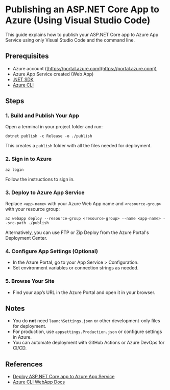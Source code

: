 # Publishing an ASP.NET Core App to Azure (Using Visual Studio Code)

This guide explains how to publish your ASP.NET Core app to Azure App Service using only Visual Studio Code and the command line.

## Prerequisites
- Azure account ([https://portal.azure.com](https://portal.azure.com))
- Azure App Service created (Web App)
- [.NET SDK](https://dotnet.microsoft.com/download)
- [Azure CLI](https://docs.microsoft.com/en-us/cli/azure/install-azure-cli)

## Steps

### 1. Build and Publish Your App
Open a terminal in your project folder and run:

```
dotnet publish -c Release -o ./publish
```
This creates a `publish` folder with all the files needed for deployment.

### 2. Sign in to Azure
```
az login
```
Follow the instructions to sign in.

### 3. Deploy to Azure App Service
Replace `<app-name>` with your Azure Web App name and `<resource-group>` with your resource group:

```
az webapp deploy --resource-group <resource-group> --name <app-name> --src-path ./publish
```

Alternatively, you can use FTP or Zip Deploy from the Azure Portal's Deployment Center.

### 4. Configure App Settings (Optional)
- In the Azure Portal, go to your App Service > Configuration.
- Set environment variables or connection strings as needed.

### 5. Browse Your Site
- Find your app’s URL in the Azure Portal and open it in your browser.

## Notes
- You do **not** need `launchSettings.json` or other development-only files for deployment.
- For production, use `appsettings.Production.json` or configure settings in Azure.
- You can automate deployment with GitHub Actions or Azure DevOps for CI/CD.

## References
- [Deploy ASP.NET Core app to Azure App Service](https://learn.microsoft.com/en-us/azure/app-service/quickstart-dotnetcore)
- [Azure CLI WebApp Docs](https://learn.microsoft.com/en-us/cli/azure/webapp)
